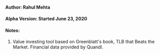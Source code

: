 #### Author: Rahul Mehta
#### Alpha Version: Started June 23, 2020
#### Notes:
1. Value investing tool based on Greenblatt's book, TLB that Beats the Market. Financial data provided by Quandl.

